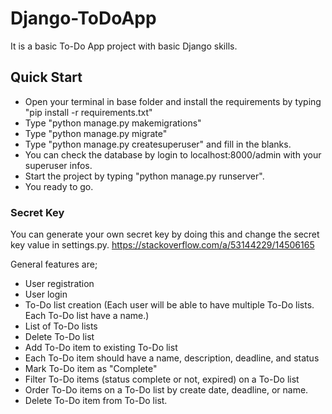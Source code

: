 # Django-ToDoApp
It is a basic To-Do App project with basic Django skills.

## Quick Start
- Open your terminal in base folder and install the requirements by typing "pip install -r requirements.txt"
- Type "python manage.py makemigrations"
- Type "python manage.py migrate"
- Type "python manage.py createsuperuser" and fill in the blanks.
- You can check the database by login to localhost:8000/admin with your superuser infos.
- Start the project by typing "python manage.py runserver".
- You ready to go.

### Secret Key
You can generate your own secret key by doing this and change the secret key value in settings.py.
https://stackoverflow.com/a/53144229/14506165

General features are;
- User registration
- User login
- To-Do list creation (Each user will be able to have multiple To-Do lists. Each To-Do list have a name.)
- List of To-Do lists
- Delete To-Do list
- Add To-Do item to existing To-Do list
- Each To-Do item should have a name, description, deadline, and status
- Mark To-Do item as "Complete"
- Filter To-Do items (status complete or not, expired) on a To-Do list
- Order To-Do items on a To-Do list by create date, deadline, or name.
- Delete To-Do item from To-Do list.
